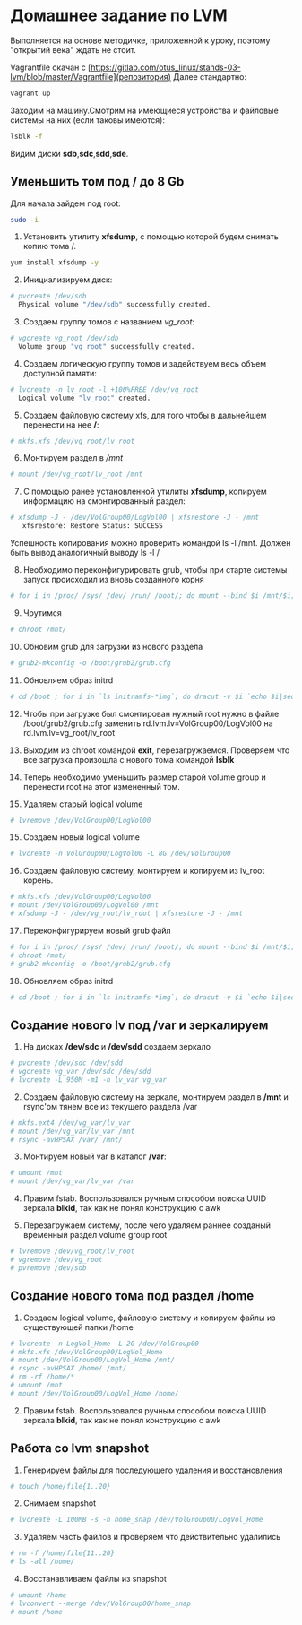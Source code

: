 # Домашнее задание по LVM

Выполняется на основе методичке, приложенной к уроку, поэтому "открытий века" ждать не стоит.

Vagrantfile cкачан с [https://gitlab.com/otus_linux/stands-03-lvm/blob/master/Vagrantfile](репозитория)
Далее стандартно:

```bash
vagrant up
```

Заходим на машину.Смотрим на имеющиеся устройства и файловые системы на них (если таковы имеются):

```bash
lsblk -f
```

Видим диски **sdb**,**sdc**,**sdd**,**sde**.

## Уменьшить том под / до 8 Gb

Для начала зайдем под root:

```bash
sudo -i
```

1. Установить утилиту **xfsdump**, с помощью которой будем снимать копию тома /.

```bash
yum install xfsdump -y
```

2. Инициализируем диск:

```bash
# pvcreate /dev/sdb
  Physical volume "/dev/sdb" successfully created.
```

3. Создаем группу томов с названием *vg_root*:

```bash
# vgcreate vg_root /dev/sdb
  Volume group "vg_root" successfully created.
```

4. Создаем логическую группу томов и задействуем весь объем доступной памяти:

```bash
# lvcreate -n lv_root -l +100%FREE /dev/vg_root
  Logical volume "lv_root" created.
```

5. Создаем файловую систему xfs, для того чтобы в дальнейшем перенести на нее **/**:

```bash
# mkfs.xfs /dev/vg_root/lv_root
```

6. Монтируем раздел в */mnt*

```bash
# mount /dev/vg_root/lv_root /mnt
```

7. С помощью ранее установленной утилиты **xfsdump**, копируем информацию на смонтированный раздел:

```bash
# xfsdump -J - /dev/VolGroup00/LogVol00 | xfsrestore -J - /mnt
   xfsrestore: Restore Status: SUCCESS
```

Успешность копирования можно проверить командой ls -l /mnt. Должен быть вывод аналогичный выводу ls -l /

8. Необходимо переконфигурировать grub, чтобы при старте системы запуск происходил из вновь созданного корня

```bash
# for i in /proc/ /sys/ /dev/ /run/ /boot/; do mount --bind $i /mnt/$i; done
```

9. Чрутимся

```bash
# chroot /mnt/
```

10. Обновим grub для загрузки из нового раздела

```bash
# grub2-mkconfig -o /boot/grub2/grub.cfg
```

11. Обновляем образ initrd

```bash
# cd /boot ; for i in `ls initramfs-*img`; do dracut -v $i `echo $i|sed "s/initramfs-//g; s/.img//g"` --force; done
```

12. Чтобы при загрузке был смонтирован нужный root нужно в файле /boot/grub2/grub.cfg заменить rd.lvm.lv=VolGroup00/LogVol00 на rd.lvm.lv=vg_root/lv_root

13. Выходим из chroot командой **exit**, перезагружаемся. Проверяем что все загрузка произошла с нового тома командой **lsblk**

14. Теперь необходимо уменьшить размер старой volume group и перенести root на этот измененный том.

14. Удаляем старый logical volume

```bash
# lvremove /dev/VolGroup00/LogVol00
```

15. Создаем новый logical volume

```bash
# lvcreate -n VolGroup00/LogVol00 -L 8G /dev/VolGroup00
```

16. Создаем файловую систему, монтируем и копируем из lv_root корень.

```bash
# mkfs.xfs /dev/VolGroup00/LogVol00
# mount /dev/VolGroup00/LogVol00 /mnt
# xfsdump -J - /dev/vg_root/lv_root | xfsrestore -J - /mnt
```

17. Переконфигурируем новый grub файл

```bash
# for i in /proc/ /sys/ /dev/ /run/ /boot/; do mount --bind $i /mnt/$i; done
# chroot /mnt/
# grub2-mkconfig -o /boot/grub2/grub.cfg
```

18. Обновляем образ initrd

```bash
# cd /boot ; for i in `ls initramfs-*img`; do dracut -v $i `echo $i|sed "s/initramfs-//g; s/.img//g"` --force; done
```

## Создание нового lv под /var и зеркалируем

1. На дисках **/dev/sdc** и **/dev/sdd** создаем зеркало

```bash
# pvcreate /dev/sdc /dev/sdd
# vgcreate vg_var /dev/sdc /dev/sdd
# lvcreate -L 950M -m1 -n lv_var vg_var
```

2. Создаем файловую систему на зеркале, монтируем раздел в **/mnt** и rsync'ом тянем все из текущего раздела /var

```bash
# mkfs.ext4 /dev/vg_var/lv_var
# mount /dev/vg_var/lv_var /mnt
# rsync -avHPSAX /var/ /mnt/
```

3. Монтируем новый var в каталог **/var**:

```bash
# umount /mnt
# mount /dev/vg_var/lv_var /var
```

4. Правим fstab. Воспользовался ручным способом поиска UUID зеркала **blkid**, так как не понял конструкцию с awk

5. Перезагружаем систему, после чего удаляем раннее созданый временный раздел volume group root

```bash
# lvremove /dev/vg_root/lv_root
# vgremove /dev/vg_root
# pvremove /dev/sdb
```

## Создание нового тома под раздел /home

1. Создаем logical volume, файловую систему и копируем файлы из существующей папки /home

```bash
# lvcreate -n LogVol_Home -L 2G /dev/VolGroup00
# mkfs.xfs /dev/VolGroup00/LogVol_Home
# mount /dev/VolGroup00/LogVol_Home /mnt/
# rsync -avHPSAX /home/ /mnt/
# rm -rf /home/*
# umount /mnt
# mount /dev/VolGroup00/LogVol_Home /home/
```

2. Правим fstab. Воспользовался ручным способом поиска UUID зеркала **blkid**, так как не понял конструкцию с awk

## Работа со lvm snapshot

1. Генерируем файлы для последующего удаления и восстановления

```bash
# touch /home/file{1..20}
```

2. Снимаем snapshot

```bash
# lvcreate -L 100MB -s -n home_snap /dev/VolGroup00/LogVol_Home
```

3. Удаляем часть файлов и проверяем что действительно удалились

```bash
# rm -f /home/file{11..20}
# ls -all /home/
```

4. Восстанавливаем файлы из snapshot

```bash
# umount /home
# lvconvert --merge /dev/VolGroup00/home_snap
# mount /home
```